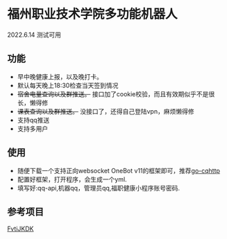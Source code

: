 # 福州职业技术学院多功能机器人
2022.6.14 测试可用
## 功能
* 早中晚健康上报，以及晚打卡。
* 默认每天晚上18:30检查当天签到情况
* ~~宿舍电量查询以及群推送。~~ 接口加了cookie校验，而且有效期似乎不是很长，懒得修
* ~~课表查询以及群推送。~~ 没接口了，还得自己登陆vpn，麻烦懒得修
* 支持qq推送
* 支持多用户
## 使用
* 随便下载一个支持正向websocket OneBot v11的框架即可，推荐[go-cqhttp](https://github.com/Mrs4s/go-cqhttp)
* 配置好框架，打开程序，会生成一个yml.
* 填写好:qq-api,机器qq，管理员qq,福职健康小程序账号密码.

## 参考项目
[FvtiJKDK](https://github.com/AiMuC/FvtiJKDK)

